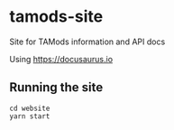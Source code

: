 # tamods-site

Site for TAMods information and API docs

Using https://docusaurus.io

## Running the site

```
cd website
yarn start
```
